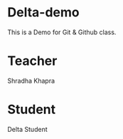 # Delta-demo
This is a Demo for Git & Github class.

# Teacher
Shradha Khapra

# Student
Delta Student
